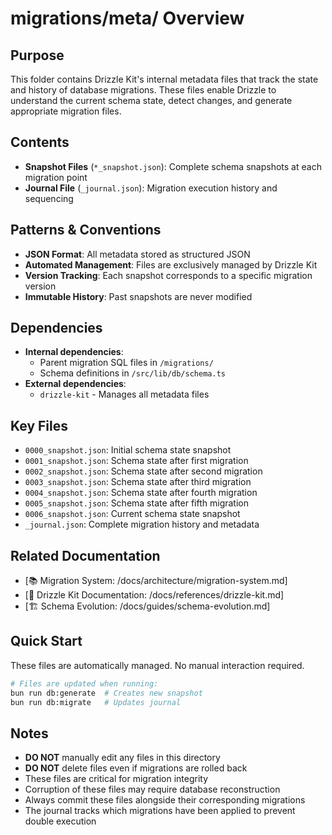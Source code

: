 # migrations/meta/ Overview

## Purpose
This folder contains Drizzle Kit's internal metadata files that track the state and history of database migrations. These files enable Drizzle to understand the current schema state, detect changes, and generate appropriate migration files.

## Contents
- **Snapshot Files** (`*_snapshot.json`): Complete schema snapshots at each migration point
- **Journal File** (`_journal.json`): Migration execution history and sequencing

## Patterns & Conventions
- **JSON Format**: All metadata stored as structured JSON
- **Automated Management**: Files are exclusively managed by Drizzle Kit
- **Version Tracking**: Each snapshot corresponds to a specific migration version
- **Immutable History**: Past snapshots are never modified

## Dependencies
- **Internal dependencies**: 
  - Parent migration SQL files in `/migrations/`
  - Schema definitions in `/src/lib/db/schema.ts`
- **External dependencies**: 
  - `drizzle-kit` - Manages all metadata files

## Key Files
- `0000_snapshot.json`: Initial schema state snapshot
- `0001_snapshot.json`: Schema state after first migration
- `0002_snapshot.json`: Schema state after second migration
- `0003_snapshot.json`: Schema state after third migration
- `0004_snapshot.json`: Schema state after fourth migration
- `0005_snapshot.json`: Schema state after fifth migration
- `0006_snapshot.json`: Current schema state snapshot
- `_journal.json`: Complete migration history and metadata

## Related Documentation
- [📚 Migration System: /docs/architecture/migration-system.md]
- [🔗 Drizzle Kit Documentation: /docs/references/drizzle-kit.md]
- [🏗️ Schema Evolution: /docs/guides/schema-evolution.md]

## Quick Start
These files are automatically managed. No manual interaction required.

```bash
# Files are updated when running:
bun run db:generate  # Creates new snapshot
bun run db:migrate   # Updates journal
```

## Notes
- **DO NOT** manually edit any files in this directory
- **DO NOT** delete files even if migrations are rolled back
- These files are critical for migration integrity
- Corruption of these files may require database reconstruction
- Always commit these files alongside their corresponding migrations
- The journal tracks which migrations have been applied to prevent double execution